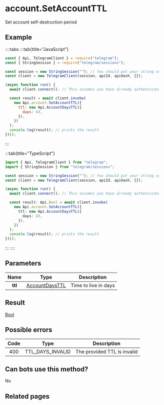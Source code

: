 # account.SetAccountTTL

Set account self-destruction period

## Example

::::tabs
:::tab{title="JavaScript"}

```js
const { Api, TelegramClient } = require("telegram");
const { StringSession } = require("telegram/sessions");

const session = new StringSession(""); // You should put your string session here
const client = new TelegramClient(session, apiId, apiHash, {});

(async function run() {
  await client.connect(); // This assumes you have already authenticated with .start()

  const result = await client.invoke(
    new Api.account.SetAccountTTL({
      ttl: new Api.AccountDaysTTL({
        days: 43,
      }),
    })
  );
  console.log(result); // prints the result
})();
```

:::

:::tab{title="TypeScript"}

```ts
import { Api, TelegramClient } from "telegram";
import { StringSession } from "telegram/sessions";

const session = new StringSession(""); // You should put your string session here
const client = new TelegramClient(session, apiId, apiHash, {});

(async function run() {
  await client.connect(); // This assumes you have already authenticated with .start()

  const result: Api.Bool = await client.invoke(
    new Api.account.SetAccountTTL({
      ttl: new Api.AccountDaysTTL({
        days: 43,
      }),
    })
  );
  console.log(result); // prints the result
})();
```

:::
::::

## Parameters

|  Name   | Type                                                            | Description          |
| :-----: | --------------------------------------------------------------- | -------------------- |
| **ttl** | [AccountDaysTTL](https://core.telegram.org/type/AccountDaysTTL) | Time to live in days |

## Result

[Bool](https://core.telegram.org/type/Bool)

## Possible errors

| Code | Type             | Description                 |
| :--: | ---------------- | --------------------------- |
| 400  | TTL_DAYS_INVALID | The provided TTL is invalid |

## Can bots use this method?

No

## Related pages
